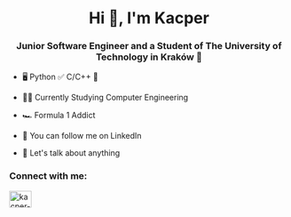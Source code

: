 
<h1 align="center">Hi 👋, I'm Kacper</h1>
<h3 align="center">Junior Software Engineer and a Student of The University of Technology in Kraków 📍</h3>

- 🖥 Python ✅ C/C++ 📖

- 👨‍🎓 Currently Studying Computer Engineering

- 🏎️ Formula 1 Addict

- 🙈 You can follow me on LinkedIn 

- 💬 Let's talk about anything


<h3 align="left">Connect with me:</h3>
<p align="left">
<a href="https://linkedin.com/in/kacper-bołdak" target="blank"><img align="center" src="https://raw.githubusercontent.com/rahuldkjain/github-profile-readme-generator/master/src/images/icons/Social/linked-in-alt.svg" alt="kacper-bołdak" height="30" width="40" /></a>
</p>



